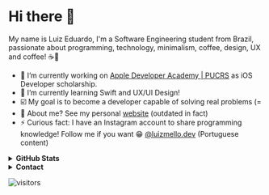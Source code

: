 # Hi there 👋
My name is Luiz Eduardo, I'm a Software Engineering student from Brazil, passionate about programming, technology, minimalism, coffee, design, UX and coffee! ☕💜

- 🔭 I’m currently working on [Apple Developer Academy | PUCRS](http://www.bepid.com.br/poa/) as iOS Developer scholarship.
- 🌱 I’m currently learning Swift and UX/UI Design!
- :ballot_box_with_check: My goal is to become a developer capable of solving real problems (=
- 💬 About me? See my personal [website](https://luizeduardomr.github.io/) (outdated in fact)
- ⚡ Curious fact: I have an Instagram account to share programming knowledge! Follow me if you want 😁 [@luizmello.dev](https://www.instagram.com/luizmello.dev/) (Portuguese content)

<details><summary><b>GitHub Stats</b></summary>
  
  ![](https://github-readme-stats.vercel.app/api?username=luizeduardomr&show_icons=true&hide=contribs)
  ![](https://github-readme-stats.vercel.app/api/top-langs/?username=luizeduardomr&layout=compact&hide=Tcl)
</details>


<details><summary><b>Contact</b></summary>
  
  - [LinkedIn](https://www.linkedin.com/in/luizeduardomr/)
  - [Gmail](mailto:luiz.reis@edu.pucrs.br)
  - [Discord](https://discord.bio/p/luiz)
  - [Rocketseat](https://app.rocketseat.com.br/me/luizeduardomr)
  - [Dev.to](https://dev.to/luizeduardomr)
  - [Dribble](https://dribbble.com/luizreis)
  - [Luiz Mello](https://www.instagram.com/luizmello.dev/)
  </details>
  
![visitors](https://visitor-badge.glitch.me/badge?page_id=luizeduardomr.readme)
